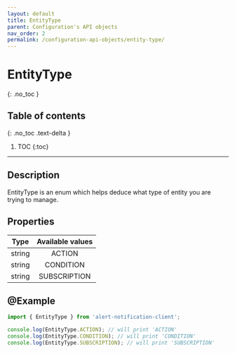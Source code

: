 ```yaml
---
layout: default
title: EntityType
parent: Configuration's API objects
nav_order: 2
permalink: /configuration-api-objects/entity-type/
---
```


# EntityType
{: .no_toc }

## Table of contents
{: .no_toc .text-delta }

1. TOC
{:toc}

---

## Description

EntityType is an enum which helps deduce what type of entity you are trying to manage.

## Properties

| Type  | Available values |
|:-----:|:----------------:|
|string |     ACTION       |
|string |    CONDITION     |
|string |   SUBSCRIPTION   |

## @Example

```js
import { EntityType } from 'alert-notification-client';

console.log(EntityType.ACTION); // will print 'ACTION'
console.log(EntityType.CONDITION); // will print 'CONDITION'
console.log(EntityType.SUBSCRIPTION); // will print 'SUBSCRIPTION'
```

